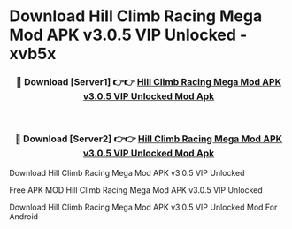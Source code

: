 # Download Hill Climb Racing Mega Mod APK v3.0.5 VIP Unlocked - xvb5x



<div align="center">
<h3>🔴 Download [Server1] 👉👉 <a href="https://momento.my/?title=Hill_Climb_Racing_Mega_Mod_APK_v3.0.5_VIP_Unlocked">Hill Climb Racing Mega Mod APK v3.0.5 VIP Unlocked Mod Apk</a></h3><br>

<h3>🔴 Download [Server2] 👉👉 <a href="https://momento.my/?title=Hill_Climb_Racing_Mega_Mod_APK_v3.0.5_VIP_Unlocked">Hill Climb Racing Mega Mod APK v3.0.5 VIP Unlocked Mod Apk</a></h3>
</div>



Download Hill Climb Racing Mega Mod APK v3.0.5 VIP Unlocked 

Free APK MOD Hill Climb Racing Mega Mod APK v3.0.5 VIP Unlocked 

Download Hill Climb Racing Mega Mod APK v3.0.5 VIP Unlocked Mod For Android
